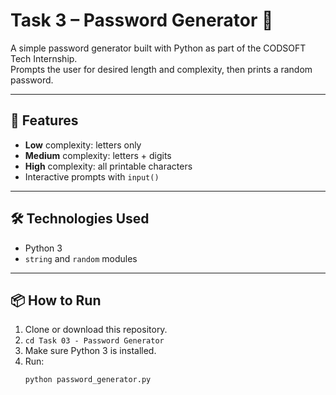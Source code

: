 # Task 3 – Password Generator 🔐

A simple password generator built with Python as part of the CODSOFT Tech Internship.  
Prompts the user for desired length and complexity, then prints a random password.

---

## 🚀 Features
- **Low** complexity: letters only  
- **Medium** complexity: letters + digits  
- **High** complexity: all printable characters  
- Interactive prompts with `input()`  

---

## 🛠️ Technologies Used
- Python 3  
- `string` and `random` modules  

---

## 📦 How to Run

1. Clone or download this repository.  
2. `cd Task 03 - Password Generator`  
3. Make sure Python 3 is installed.  
4. Run:
   ```bash
   python password_generator.py
